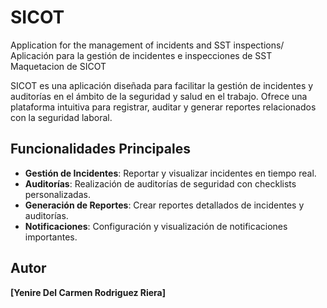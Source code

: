 # SICOT
Application for the management of incidents and SST inspections/ Aplicación para la gestión de incidentes e inspecciones de SST
Maquetacion de SICOT

SICOT es una aplicación diseñada para facilitar la gestión de incidentes y auditorías en el ámbito de la seguridad y salud en el trabajo. Ofrece una plataforma intuitiva para registrar, auditar y generar reportes relacionados con la seguridad laboral.

## Funcionalidades Principales
- **Gestión de Incidentes**: Reportar y visualizar incidentes en tiempo real.
- **Auditorías**: Realización de auditorías de seguridad con checklists personalizadas.
- **Generación de Reportes**: Crear reportes detallados de incidentes y auditorías.
- **Notificaciones**: Configuración y visualización de notificaciones importantes.

## Autor
**[Yenire Del Carmen Rodriguez Riera]**
